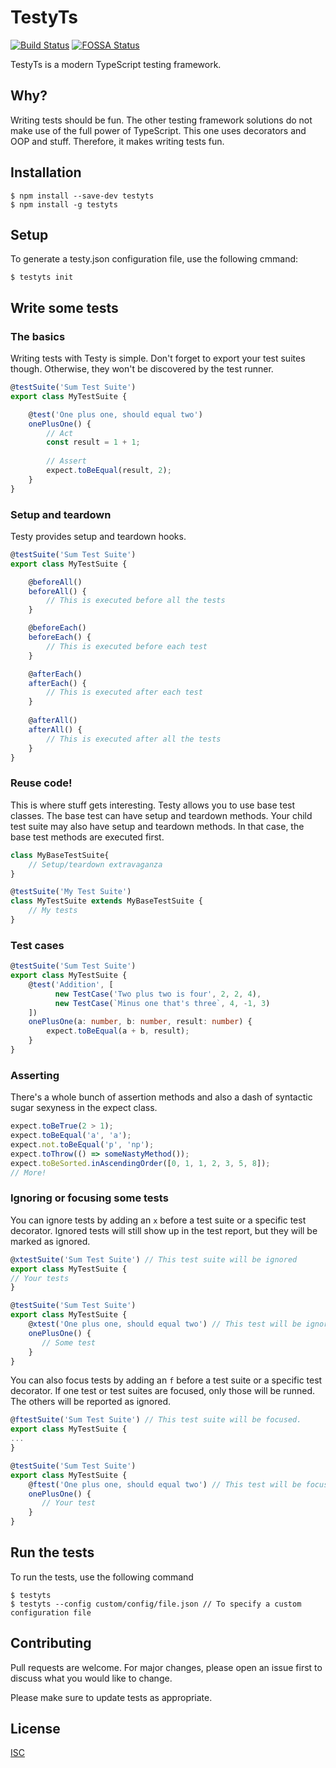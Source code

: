 # TestyTs
[![Build Status](https://travis-ci.com/Aboisier/TestyTs.svg?token=vuBsBM3yD6PMvt3zwT9s&branch=master)](https://travis-ci.com/Aboisier/TestyTs)
[![FOSSA Status](https://app.fossa.io/api/projects/git%2Bgithub.com%2FAboisier%2FTestyTs.svg?type=shield)](https://app.fossa.io/projects/git%2Bgithub.com%2FAboisier%2FTestyTs?ref=badge_shield)


TestyTs is a modern TypeScript testing framework.

## Why?
Writing tests should be fun. The other testing framework solutions do not make use of the full power of TypeScript. This one uses decorators and OOP and stuff. Therefore, it makes writing tests fun.

## Installation

```
$ npm install --save-dev testyts
$ npm install -g testyts
```

## Setup

To generate a testy.json configuration file, use the following cmmand:

```
$ testyts init
```


## Write some tests

### The basics 
Writing tests with Testy is simple. Don't forget to export your test suites though. Otherwise, they won't be discovered by the test runner.

```ts
@testSuite('Sum Test Suite')
export class MyTestSuite {

    @test('One plus one, should equal two')
    onePlusOne() {
        // Act
        const result = 1 + 1;
        
        // Assert
        expect.toBeEqual(result, 2);
    }
}
```

### Setup and teardown

Testy provides setup and teardown hooks.

```ts
@testSuite('Sum Test Suite')
export class MyTestSuite {

    @beforeAll()
    beforeAll() {
        // This is executed before all the tests
    }

    @beforeEach()
    beforeEach() {
        // This is executed before each test
    }

    @afterEach()
    afterEach() {
        // This is executed after each test
    }
    
    @afterAll()
    afterAll() {
        // This is executed after all the tests
    }
}
```

### Reuse code!

This is where stuff gets interesting. Testy allows you to use base test classes. The base test can have setup and teardown methods. Your child test suite may also have setup and teardown methods. In that case, the base test methods are executed first.

```ts
class MyBaseTestSuite{
    // Setup/teardown extravaganza
}

@testSuite('My Test Suite')
class MyTestSuite extends MyBaseTestSuite {
    // My tests
}
```

### Test cases

```ts
@testSuite('Sum Test Suite')
export class MyTestSuite {
    @test('Addition', [
          new TestCase('Two plus two is four', 2, 2, 4),
          new TestCase(`Minus one that's three`, 4, -1, 3)
    ])
    onePlusOne(a: number, b: number, result: number) {
        expect.toBeEqual(a + b, result);
    }
}
```

### Asserting

There's a whole bunch of assertion methods and also a dash of syntactic sugar sexyness in the expect class.

```ts
expect.toBeTrue(2 > 1);
expect.toBeEqual('a', 'a');
expect.not.toBeEqual('p', 'np');
expect.toThrow(() => someNastyMethod());
expect.toBeSorted.inAscendingOrder([0, 1, 1, 2, 3, 5, 8]);
// More!
```

### Ignoring or focusing some tests

You can ignore tests by adding an `x` before a test suite or a specific test decorator. Ignored tests will still show up in the test report, but they will be marked as ignored.

```ts
@xtestSuite('Sum Test Suite') // This test suite will be ignored
export class MyTestSuite { 
// Your tests
}

@testSuite('Sum Test Suite')
export class MyTestSuite {
    @xtest('One plus one, should equal two') // This test will be ignored
    onePlusOne() {
       // Some test
    }
}
```

You can also focus tests by adding an `f` before a test suite or a specific test decorator. If one test or test suites are focused, only those will be runned. The others will be reported as ignored.

```ts
@ftestSuite('Sum Test Suite') // This test suite will be focused.
export class MyTestSuite { 
...
}

@testSuite('Sum Test Suite')
export class MyTestSuite {
    @ftest('One plus one, should equal two') // This test will be focused
    onePlusOne() {
       // Your test
    }
}
```

## Run the tests

To run the tests, use the following command

```
$ testyts
$ testyts --config custom/config/file.json // To specify a custom configuration file
```

## Contributing
Pull requests are welcome. For major changes, please open an issue first to discuss what you would like to change.

Please make sure to update tests as appropriate.

## License
[ISC](./LICENSE)
